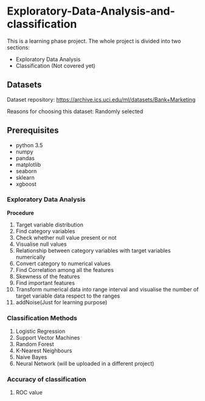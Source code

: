# Exploratory-Data-Analysis-and-classification

This is a learning phase project. The whole project is divided into two sections:

* Exploratory Data Analysis
* Classification (Not covered yet)

## Datasets

Dataset repository:  https://archive.ics.uci.edu/ml/datasets/Bank+Marketing

Reasons for choosing this dataset: Randomly selected

## Prerequisites

- python 3.5
- numpy
- pandas
- matplotlib
- seaborn
- sklearn
- xgboost

### Exploratory Data Analysis
__Procedure__
1. Target variable distribution
2. Find category variables
3. Check whether null value present or not
4. Visualise null values
5. Relationship between category variables with target variables numerically
6. Convert category to numerical values
7. Find Correlation among all the features
8. Skewness of the features
9. Find important features 
10. Transform numerical data into range interval and visualise the number of target variable data respect to the ranges
11. addNoise(Just for learning purpose)

### Classification Methods
1. Logistic Regression
2. Support Vector Machines
3. Random Forest
4. K-Nearest Neighbours
5. Naive Bayes
6. Neural Network (will be uploaded in a different project)

### Accuracy of classification
1. ROC value
